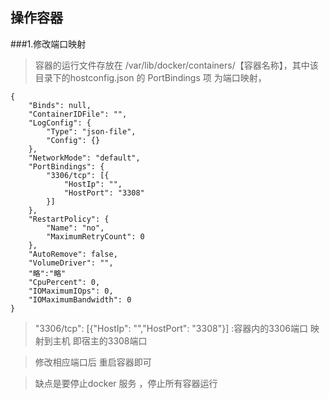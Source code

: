 ## 操作容器

###1.修改端口映射

>容器的运行文件存放在 /var/lib/docker/containers/【容器名称】，其中该目录下的hostconfig.json 的 PortBindings 项 为端口映射，

````
{
	"Binds": null,
	"ContainerIDFile": "",
	"LogConfig": {
		"Type": "json-file",
		"Config": {}
	},
	"NetworkMode": "default",
	"PortBindings": {
		"3306/tcp": [{
			"HostIp": "",
			"HostPort": "3308"
		}]
	},
	"RestartPolicy": {
		"Name": "no",
		"MaximumRetryCount": 0
	},
	"AutoRemove": false,
	"VolumeDriver": "",
	"略":"略"
	"CpuPercent": 0,
	"IOMaximumIOps": 0,
	"IOMaximumBandwidth": 0
}
````

>"3306/tcp": [{"HostIp": "","HostPort": "3308"}]  :容器内的3306端口 映射到主机 即宿主的3308端口

>修改相应端口后 重启容器即可 

>缺点是要停止docker 服务  ，停止所有容器运行